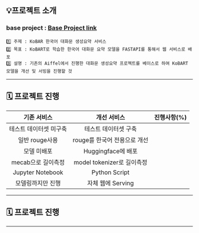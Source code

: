 
## 💡프로젝트 소개
###  base project : [Base Project link](https://github.com/AIFFEL-NLP-PROJECT/Aiffelthon)
```
1️⃣ 주제 : KoBAR 한국어 대화문 생성요약 서비스
2️⃣ 목표 : KoBART로 학습한 한국어 대화문 요약 모델을 FASTAPI를 통해서 웹 서비스로 배포
3️⃣ 설명 : 기존의 Aiffel에서 진행한 대화문 생성요약 프로젝트를 베이스로 하여 KoBART 모델을 개선 및 서빙을 진행할 것 
```

---

## 🗓️ 프로젝트 진행
|기존 서비스|개선 서비스|진행사항(%)|
|:---------:|:----------:|:------:|
|테스트 데이터셋 미구축|테스트 데이터셋 구축||
|일반 rouge사용|rouge를 한국어 전용으로 개선||
|모델 미배포|Huggingface에 배포||
|mecab으로 길이측정|model tokenizer로 길이측정||
|Jupyter Notebook|Python Script||
|모델링까지만 진행|자체 웹에 Serving||
---

## 🗓️ 프로젝트 진행
---
